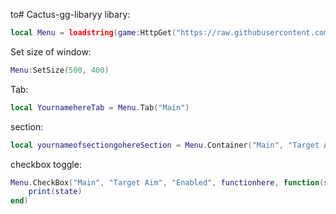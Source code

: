to# Cactus-gg-libaryy
libary:

```lua
local Menu = loadstring(game:HttpGet("https://raw.githubusercontent.com/khenn791/library/refs/heads/main/cuh.txt",true))()
```



Set size of window:
```lua
Menu:SetSize(500, 400)
```
Tab:
```lua
local YournamehereTab = Menu.Tab("Main")
```
section:
```lua
local yournameofsectiongohereSection = Menu.Container("Main", "Target Aim", "Left"
```

checkbox toggle:
```lua
Menu.CheckBox("Main", "Target Aim", "Enabled", functionhere, function(state)
    print(state)
end)
```
